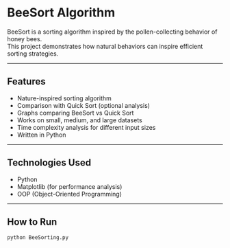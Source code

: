 # BeeSort Algorithm

BeeSort is a sorting algorithm inspired by the pollen-collecting behavior of honey bees.  
This project demonstrates how natural behaviors can inspire efficient sorting strategies.

---

## Features

- Nature-inspired sorting algorithm
- Comparison with Quick Sort (optional analysis)
- Graphs comparing BeeSort vs Quick Sort
- Works on small, medium, and large datasets
- Time complexity analysis for different input sizes
- Written in Python

---

## Technologies Used

- Python
- Matplotlib (for performance analysis)
- OOP (Object-Oriented Programming)

---

## How to Run

```bash
python BeeSorting.py
